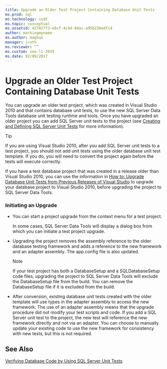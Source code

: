```yaml
---
title: Upgrade an Older Test Project Containing Database Unit Tests
ms.prod: sql
ms.technology: ssdt
ms.topic: conceptual
ms.assetid: 42782ff3-e8cf-4c9d-8dac-a95b236edfc4
author: markingmyname
ms.author: maghan
manager: jroth
ms.reviewer: “”
ms.custom: seo-lt-2019
ms.date: 02/09/2017
---
```


# Upgrade an Older Test Project Containing Database Unit Tests

You can upgrade an older test project, which was created in Visual Studio 2010 and that contains database unit tests, to use the new SQL Server Data Tools database unit testing runtime and tools. Once you have upgraded an older project you can add SQL Server unit tests to the project (see [Creating and Defining SQL Server Unit Tests](../ssdt/creating-and-defining-sql-server-unit-tests.md) for more information).  
  
> [!TIP]  
> If you are using Visual Studio 2010, after you add SQL Server unit tests to a test project, you should not add unit tests using the older database unit test template. If you do, you will need to convert the project again before the tests will execute correctly.  
  
If you have a test database project that was created in a release older than Visual Studio 2010, you can use the information in [How to: Upgrade Database Unit Tests from Previous Releases of Visual Studio](https://msdn.microsoft.com/library/dd193412(VS.100).aspx) to upgrade your database project to Visual Studio 2010, before upgrading the project to SQL Server Data Tools.  
  
### Initiating an Upgrade  
  
-   You can start a project upgrade from the context menu for a test project.  
  
    In some cases, SQL Server Data Tools will display a dialog box from which you can initiate a test project upgrade.  
  
-   Upgrading the project removes the assembly reference to the older database testing framework and adds a reference to the new framework and an adapter assembly. The app.config file is also updated.  
  
    > [!NOTE]  
    > If your test project has both a DatabaseSetup and a SQLDatabaseSetup code files, upgrading the project to SQL Server Data Tools will exclude the DatabaseSetup file from the build. You can remove the DatabaseSetup file if it is excluded from the build.  
  
-   After conversion, existing database unit tests created with the older template will use types in the adapter assembly to access the new framework. The use of an adapter assembly means that the upgrade procedure did not modify your test scripts and code. If you add a SQL Server unit test to the project, the new test will reference the new framework directly and not via an adapter. You can choose to manually update your existing code to use the new framework for consistency with new tests, but this is not required.  
  
## See Also  
[Verifying Database Code by Using SQL Server Unit Tests](../ssdt/verifying-database-code-by-using-sql-server-unit-tests.md)  
  
